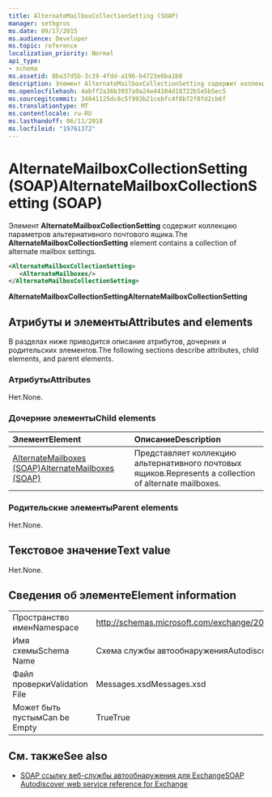 ```yaml
---
title: AlternateMailboxCollectionSetting (SOAP)
manager: sethgros
ms.date: 09/17/2015
ms.audience: Developer
ms.topic: reference
localization_priority: Normal
api_type:
- schema
ms.assetid: 0ba37d5b-3c19-4fdd-a196-b4723e6ba1b0
description: Элемент AlternateMailboxCollectionSetting содержит коллекцию параметров альтернативного почтового ящика.
ms.openlocfilehash: 4abff2a36b3937a9a24e44104d18722b5e5b5ec5
ms.sourcegitcommit: 34041125dc8c5f993b21cebfc4f8b72f0fd2cb6f
ms.translationtype: MT
ms.contentlocale: ru-RU
ms.lasthandoff: 06/11/2018
ms.locfileid: "19761372"
---
```

# <a name="alternatemailboxcollectionsetting-soap"></a><span data-ttu-id="04c36-103">AlternateMailboxCollectionSetting (SOAP)</span><span class="sxs-lookup"><span data-stu-id="04c36-103">AlternateMailboxCollectionSetting (SOAP)</span></span>

<span data-ttu-id="04c36-104">Элемент **AlternateMailboxCollectionSetting** содержит коллекцию параметров альтернативного почтового ящика.</span><span class="sxs-lookup"><span data-stu-id="04c36-104">The **AlternateMailboxCollectionSetting** element contains a collection of alternate mailbox settings.</span></span> 
  
```XML
<AlternateMailboxCollectionSetting>
   <AlternateMailboxes/>
</AlternateMailboxCollectionSetting>
```

 <span data-ttu-id="04c36-105">**AlternateMailboxCollectionSetting**</span><span class="sxs-lookup"><span data-stu-id="04c36-105">**AlternateMailboxCollectionSetting**</span></span>
## <a name="attributes-and-elements"></a><span data-ttu-id="04c36-106">Атрибуты и элементы</span><span class="sxs-lookup"><span data-stu-id="04c36-106">Attributes and elements</span></span>

<span data-ttu-id="04c36-107">В разделах ниже приводится описание атрибутов, дочерних и родительских элементов.</span><span class="sxs-lookup"><span data-stu-id="04c36-107">The following sections describe attributes, child elements, and parent elements.</span></span>
  
### <a name="attributes"></a><span data-ttu-id="04c36-108">Атрибуты</span><span class="sxs-lookup"><span data-stu-id="04c36-108">Attributes</span></span>

<span data-ttu-id="04c36-109">Нет.</span><span class="sxs-lookup"><span data-stu-id="04c36-109">None.</span></span>
  
### <a name="child-elements"></a><span data-ttu-id="04c36-110">Дочерние элементы</span><span class="sxs-lookup"><span data-stu-id="04c36-110">Child elements</span></span>

|<span data-ttu-id="04c36-111">**Элемент**</span><span class="sxs-lookup"><span data-stu-id="04c36-111">**Element**</span></span>|<span data-ttu-id="04c36-112">**Описание**</span><span class="sxs-lookup"><span data-stu-id="04c36-112">**Description**</span></span>|
|:-----|:-----|
|[<span data-ttu-id="04c36-113">AlternateMailboxes (SOAP)</span><span class="sxs-lookup"><span data-stu-id="04c36-113">AlternateMailboxes (SOAP)</span></span>](alternatemailboxes-soap.md) <br/> |<span data-ttu-id="04c36-114">Представляет коллекцию альтернативного почтовых ящиков.</span><span class="sxs-lookup"><span data-stu-id="04c36-114">Represents a collection of alternate mailboxes.</span></span>  <br/> |
   
### <a name="parent-elements"></a><span data-ttu-id="04c36-115">Родительские элементы</span><span class="sxs-lookup"><span data-stu-id="04c36-115">Parent elements</span></span>

<span data-ttu-id="04c36-116">Нет.</span><span class="sxs-lookup"><span data-stu-id="04c36-116">None.</span></span>
  
## <a name="text-value"></a><span data-ttu-id="04c36-117">Текстовое значение</span><span class="sxs-lookup"><span data-stu-id="04c36-117">Text value</span></span>

<span data-ttu-id="04c36-118">Нет.</span><span class="sxs-lookup"><span data-stu-id="04c36-118">None.</span></span>
  
## <a name="element-information"></a><span data-ttu-id="04c36-119">Сведения об элементе</span><span class="sxs-lookup"><span data-stu-id="04c36-119">Element information</span></span>

|||
|:-----|:-----|
|<span data-ttu-id="04c36-120">Пространство имен</span><span class="sxs-lookup"><span data-stu-id="04c36-120">Namespace</span></span>  <br/> |http://schemas.microsoft.com/exchange/2010/Autodiscover  <br/> |
|<span data-ttu-id="04c36-121">Имя схемы</span><span class="sxs-lookup"><span data-stu-id="04c36-121">Schema Name</span></span>  <br/> |<span data-ttu-id="04c36-122">Схема службы автообнаружения</span><span class="sxs-lookup"><span data-stu-id="04c36-122">Autodiscover schema</span></span>  <br/> |
|<span data-ttu-id="04c36-123">Файл проверки</span><span class="sxs-lookup"><span data-stu-id="04c36-123">Validation File</span></span>  <br/> |<span data-ttu-id="04c36-124">Messages.xsd</span><span class="sxs-lookup"><span data-stu-id="04c36-124">Messages.xsd</span></span>  <br/> |
|<span data-ttu-id="04c36-125">Может быть пустым</span><span class="sxs-lookup"><span data-stu-id="04c36-125">Can be Empty</span></span>  <br/> |<span data-ttu-id="04c36-126">True</span><span class="sxs-lookup"><span data-stu-id="04c36-126">True</span></span>  <br/> |
   
## <a name="see-also"></a><span data-ttu-id="04c36-127">См. также</span><span class="sxs-lookup"><span data-stu-id="04c36-127">See also</span></span>

- [<span data-ttu-id="04c36-128">SOAP ссылку веб-службы автообнаружения для Exchange</span><span class="sxs-lookup"><span data-stu-id="04c36-128">SOAP Autodiscover web service reference for Exchange</span></span>](soap-autodiscover-web-service-reference-for-exchange.md)

